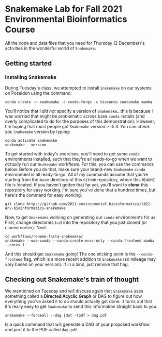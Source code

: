 # Snakemake Lab for Fall 2021 Environmental Bioinformatics Course

All the code and data files that you need for Thursday (2 December)'s activities in the wonderful world of `Snakemake`.

## Getting started

### Installing Snakemake

During Tuesday's class, we attempted to install `Snakemake` on our systems on Poseidon using the command:

```
conda create -n snakemake -c conda-forge -c bioconda snakemake mamba
```

You'll notice that I _did not_ specify a version of `Snakemake`...this is because I was worried that might be problematic across base `conda` installs (and overly complicated to do for the purposes of this demonstration). However, I'm hoping that most people got `Snakemake` version >=5.3. You can check you `Snakemake` version by typing:

```
conda activate snakemake
snakemake --version
```

To get started with today's exercises, you'll need to get some `conda` environments installed, such that they're all ready-to-go when we want to *actually* run our `Snakemake` workflows. For this, you can use the commands below. Before you do that, make sure your brand-new `Snakemake` `conda` environment is all ready-to-go. All of my commands assume that you're starting from the base directory of this `GitHub` repository, where this `README` file is located. If you haven't gotten that far yet, you'll want to **clone** this repository for easy working. I'm sure you've done that a hundred times, but here's the command for easy working:

```
git clone https://github.com/2021-environmental-bioinformatics/2021-env-bioinformatics-snakemake
```

Now, to get `Snakemake` working on generating our `conda` environments for us. First, change directories (`cd`) into the repository that you just cloned (or cloned earlier). Next: 

```
cd workflows/rename-fasta-snakemake/
snakemake --use-conda --conda-create-envs-only --conda-frontend mamba --cores 1
```

And this should get `Snakemake` going! The one sticking point is the `--conda-frontend` flag, which is a more recent addition to `Snakemake` (so mileage may vary based on your version). If in a bind, just remove that flag.

## Checking out Snakemake's train of thought

We mentioned on Tuesday and will discuss again that `Snakemake` uses something called a **Directed Acyclic Graph** or DAG to figure out how everything you've asked it to do should actually get done. It turns out that it's really easy to get `Snakemake` to send this information straight back to you.

```
snakemake --forceall --dag |dot -Tpdf > dag.pdf
```

Is a quick command that will generate a DAG of your proposed workflow and port it to the PDF called `dag.pdf`.